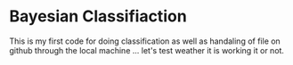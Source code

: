 # Bayesian Classifiaction 
This is my first code for doing classification as well as handaling of file on github through the local machine ...
let's test weather it is working it or not.
